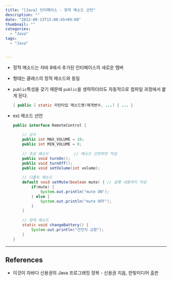 ```yaml
---
title: "[Java] 인터페이스 - 정적 메소드 선언"
description: ""
date: "2022-08-13T15:00:45+09:00"
thumbnail: ""
categories:
  - "Java"
tags:
  - "Java"


---
```

<!--more-->

- 정적 메소드는 자바 8에서 추가된 인터페이스의 새로운 멤버
- 형태는 클래스의 정적 메소드와 동일
- `public`특성을 갖기 때문에 `public`을 생략하더라도 자동적으로 컴파일 과정에서 붙게 된다.
    
    ```java
    [ public ] static 리턴타입 메소드명(매개변수, ...) { ... }
    ```
    
- ex) 메소드 선언
    
    ```java
    public interface RemoteControl {
    	
    	// 상수
    	public int MAX_VOLUME = 10;
    	public int MIN_VOLUME = 0;
    	
    	// 추상 메소드           // 메소드 선언부만 작성
    	public void turnOn(); 
    	public void turnOff();
    	public void setVolume(int volume);
    	
    	// 디폴트 메소드
    	default void setMute(boolean mute) { // 실행 내용까지 작성
    		if(mute) {
    			System.out.println("mute ON");
    		} else {
    			System.out.println("mute OFF");
    		}
    	}
    	
    	// 정적 메소드
    	static void changeBattery() {
    		System.out.println("건전지 교환");
    	}
    }
    ```
    

---

## References

- 이것이 자바다 신용권의 Java 프로그래밍 정복 - 신용권 지음, 한빛미디어 출판